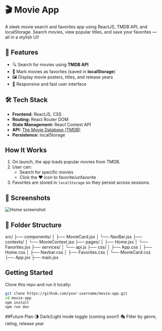 # 🎬 Movie App

A sleek movie search and favorites app using ReactJS, TMDB API, and localStorage. Search movies, view popular titles, and save your favorites — all in a stylish UI!

## 🚀 Features
- 🔍 Search for movies using **TMDB API**
- 🌟 Mark movies as favorites (saved in **localStorage**)
- 🖼️ Display movie posters, titles, and release years
- 🔄 Responsive and fast user interface

## 🛠️ Tech Stack
- **Frontend:** ReactJS, CSS
- **Routing:** React Router DOM
- **State Management:** React Context API
- **API:** [The Movie Database (TMDB)](https://www.themoviedb.org/)
- **Persistence:** localStorage

##  How It Works
1. On launch, the app loads popular movies from TMDB.
2. User can:
   - Search for specific movies
   - Click the ❤️ icon to favorite/unfavorite
3. Favorites are stored in `localStorage` so they persist across sessions.

## 📸 Screenshots
![Home screenshot](D:\Media\Pictures\Screenshots)


## 📁 Folder Structure
src/
├── components/
│   ├── MovieCard.jsx
│   └── NavBar.jsx
├── contexts/
│   └── MovieContext.jsx
├── pages/
│   ├── Home.jsx
│   └── Favorites.jsx
├── services/
│   └── api.js
├── css/
│   ├── App.css
│   ├── Home.css
│   ├── Navbar.css
│   ├── Favorites.css
│   └── MovieCard.css
├── App.jsx
├── main.jsx

##  Getting Started
Clone this repo and run it locally:
```bash
git clone https://github.com/your-username/movie-app.git
cd movie-app
npm install
npm run dev
```
##Future Plan
🌗 Dark/Light mode toggle (coming soon!)
🎭 Filter by genre, rating, release year



